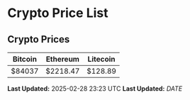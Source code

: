 # Crypto Price List

## Crypto Prices
| Bitcoin | Ethereum | Litecoin |
| ------- | -------- | -------- |
| $84037 | $2218.47 | $128.89 |
**Last Updated:** 2025-02-28 23:23 UTC
**Last Updated:** $DATE$
